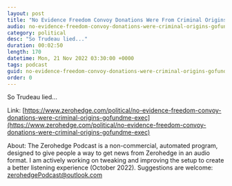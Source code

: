 ```yaml
---
layout: post
title: "No Evidence Freedom Convoy Donations Were From Criminal Origins: GoFundMe Exec"
audio: no-evidence-freedom-convoy-donations-were-criminal-origins-gofundme-exec-0
category: political
desc: "So Trudeau lied..."
duration: 00:02:50
length: 170
datetime: Mon, 21 Nov 2022 03:30:00 +0000
tags: podcast
guid: no-evidence-freedom-convoy-donations-were-criminal-origins-gofundme-exec-0
order: 0
---
```

So Trudeau lied...

Link: [https://www.zerohedge.com/political/no-evidence-freedom-convoy-donations-were-criminal-origins-gofundme-exec](https://www.zerohedge.com/political/no-evidence-freedom-convoy-donations-were-criminal-origins-gofundme-exec)

About: The Zerohedge Podcast is a non-commercial, automated program, designed to give people a way to get news from Zerohedge in an audio format.  I am actively working on tweaking and improving the setup to create a better listening experience (October 2022).  Suggestions are welcome: [zerohedgePodcast@outlook.com](mailto:zerohedgePodcast@outlook.com)